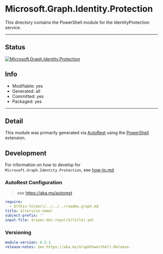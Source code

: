 <!-- region Generated -->
# Microsoft.Graph.Identity.Protection
This directory contains the PowerShell module for the IdentityProtection service.

---
## Status
[![Microsoft.Graph.Identity.Protection](https://img.shields.io/powershellgallery/v/Microsoft.Graph.Identity.Protection.svg?style=flat-square&label=Microsoft.Graph.Identity.Protection "Microsoft.Graph.Identity.Protection")](https://www.powershellgallery.com/packages/Microsoft.Graph.Identity.Protection/)

## Info
- Modifiable: yes
- Generated: all
- Committed: yes
- Packaged: yes

---
## Detail
This module was primarily generated via [AutoRest](https://github.com/Azure/autorest) using the [PowerShell](https://github.com/Azure/autorest.powershell) extension.

## Development
For information on how to develop for `Microsoft.Graph.Identity.Protection`, see [how-to.md](how-to.md).
<!-- endregion -->

### AutoRest Configuration

> see https://aka.ms/autorest

``` yaml
require:
  - $(this-folder)/../../../readme.graph.md
title: $(service-name)
subject-prefix: ''
input-file: $(spec-doc-repo)/$(title).yml
```
### Versioning

``` yaml
module-version: 0.5.1
release-notes: See https://aka.ms/GraphPowerShell-Release.
```
